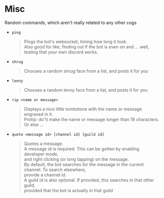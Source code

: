 # Misc
Random commands, which aren't really related to any other cogs

* `ping`
  >Pings the bot's websocket, timing how long it took.  
  Also good for like, finding out if the bot is even on and ... well, testing that your own discord works.

* `shrug`
  >Chooses a random shrug face from a list, and posts it for you

* `lenny`
  >Chooses a random lenny face from a list, and posts it for you

* `rip <name or message>`
  >Displays a nice little tombstone with the name or message engraved in it.  
  Protip: do'\t make the name or message longer than 18 characters. Or else ...

* `quote <message id> [channel id] [guild id]`
  >Quotes a message.  
  A message id is required. This can be gotten by enabling developer mode,  
  and right clicking (or long tapping) on the message.  
  By default, the bot searches for the message in the current channel. To search elsewhere,  
  provide a channel id.  
  A guild id is also optional. If provided, this searches in that other guild,  
  provided that the bot is actually *in* that guild